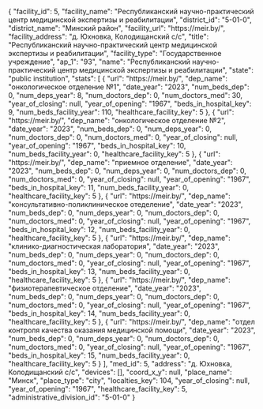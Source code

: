 {
    "facility_id": 5,
    "facility_name": "Республиканский научно-практический центр медицинской экспертизы и реабилитации",
    "district_id": "5-01-0",
    "district_name": "Минский район",
    "facility_url": "https:\/\/meir.by\/",
    "facility_address": "д. Юхновка, Колодищанский с\/с",
    "title": "Республиканский научно-практический центр медицинской экспертизы и реабилитации",
    "facility_type": "Государственное учреждение",
    "ap_1": "93",
    "name": "Республиканский научно-практический центр медицинской экспертизы и реабилитации",
    "state": "public institution",
    "stats": [
        {
            "url": "https:\/\/meir.by\/",
            "dep_name": "онкологическое отделение №1",
            "date_year": "2023",
            "num_beds_dep": 0,
            "num_deps_year": 8,
            "num_doctors_dep": 0,
            "num_doctors_med": 30,
            "year_of_closing": null,
            "year_of_opening": "1967",
            "beds_in_hospital_key": 9,
            "num_beds_facility_year": 110,
            "healthcare_facility_key": 5
        },
        {
            "url": "https:\/\/meir.by\/",
            "dep_name": "онкологическое отделение №2",
            "date_year": "2023",
            "num_beds_dep": 0,
            "num_deps_year": 0,
            "num_doctors_dep": 0,
            "num_doctors_med": 0,
            "year_of_closing": null,
            "year_of_opening": "1967",
            "beds_in_hospital_key": 10,
            "num_beds_facility_year": 0,
            "healthcare_facility_key": 5
        },
        {
            "url": "https:\/\/meir.by\/",
            "dep_name": "приемное отделение",
            "date_year": "2023",
            "num_beds_dep": 0,
            "num_deps_year": 0,
            "num_doctors_dep": 0,
            "num_doctors_med": 0,
            "year_of_closing": null,
            "year_of_opening": "1967",
            "beds_in_hospital_key": 11,
            "num_beds_facility_year": 0,
            "healthcare_facility_key": 5
        },
        {
            "url": "https:\/\/meir.by\/",
            "dep_name": "консультативно-поликлиническое отеделение",
            "date_year": "2023",
            "num_beds_dep": 0,
            "num_deps_year": 0,
            "num_doctors_dep": 0,
            "num_doctors_med": 0,
            "year_of_closing": null,
            "year_of_opening": "1967",
            "beds_in_hospital_key": 12,
            "num_beds_facility_year": 0,
            "healthcare_facility_key": 5
        },
        {
            "url": "https:\/\/meir.by\/",
            "dep_name": "клинико-диагностическая лаборатория",
            "date_year": "2023",
            "num_beds_dep": 0,
            "num_deps_year": 0,
            "num_doctors_dep": 0,
            "num_doctors_med": 0,
            "year_of_closing": null,
            "year_of_opening": "1967",
            "beds_in_hospital_key": 13,
            "num_beds_facility_year": 0,
            "healthcare_facility_key": 5
        },
        {
            "url": "https:\/\/meir.by\/",
            "dep_name": "физиотерапевтическое отделение",
            "date_year": "2023",
            "num_beds_dep": 0,
            "num_deps_year": 0,
            "num_doctors_dep": 0,
            "num_doctors_med": 0,
            "year_of_closing": null,
            "year_of_opening": "1967",
            "beds_in_hospital_key": 14,
            "num_beds_facility_year": 0,
            "healthcare_facility_key": 5
        },
        {
            "url": "https:\/\/meir.by\/",
            "dep_name": "отдел контроля качества оказания медицинской помощи",
            "date_year": "2023",
            "num_beds_dep": 0,
            "num_deps_year": 0,
            "num_doctors_dep": 0,
            "num_doctors_med": 0,
            "year_of_closing": null,
            "year_of_opening": "1967",
            "beds_in_hospital_key": 15,
            "num_beds_facility_year": 0,
            "healthcare_facility_key": 5
        }
    ],
    "med_id": 5,
    "address": "д. Юхновка, Колодищанский с\/с",
    "devices": [],
    "coord_x_y": null,
    "place_name": "Минск",
    "place_type": "city",
    "localties_key": 104,
    "year_of_closing": null,
    "year_of_opening": "1967",
    "healthcare_facility_key": 5,
    "administrative_division_id": "5-01-0"
}